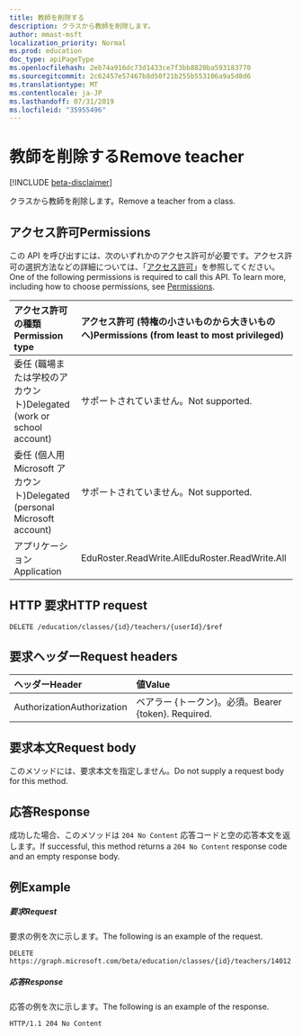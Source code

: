 ```yaml
---
title: 教師を削除する
description: クラスから教師を削除します。
author: mmast-msft
localization_priority: Normal
ms.prod: education
doc_type: apiPageType
ms.openlocfilehash: 2eb74a916dc73d1433ce7f3bb8820ba593183770
ms.sourcegitcommit: 2c62457e57467b8d50f21b255b553106a9a5d8d6
ms.translationtype: MT
ms.contentlocale: ja-JP
ms.lasthandoff: 07/31/2019
ms.locfileid: "35955496"
---
```

# <a name="remove-teacher"></a><span data-ttu-id="17070-103">教師を削除する</span><span class="sxs-lookup"><span data-stu-id="17070-103">Remove teacher</span></span>

[!INCLUDE [beta-disclaimer](../../includes/beta-disclaimer.md)]

<span data-ttu-id="17070-104">クラスから教師を削除します。</span><span class="sxs-lookup"><span data-stu-id="17070-104">Remove a teacher from a class.</span></span>

## <a name="permissions"></a><span data-ttu-id="17070-105">アクセス許可</span><span class="sxs-lookup"><span data-stu-id="17070-105">Permissions</span></span>

<span data-ttu-id="17070-p101">この API を呼び出すには、次のいずれかのアクセス許可が必要です。アクセス許可の選択方法などの詳細については、「[アクセス許可](/graph/permissions-reference)」を参照してください。</span><span class="sxs-lookup"><span data-stu-id="17070-p101">One of the following permissions is required to call this API. To learn more, including how to choose permissions, see [Permissions](/graph/permissions-reference).</span></span>

| <span data-ttu-id="17070-108">アクセス許可の種類</span><span class="sxs-lookup"><span data-stu-id="17070-108">Permission type</span></span>                        | <span data-ttu-id="17070-109">アクセス許可 (特権の小さいものから大きいものへ)</span><span class="sxs-lookup"><span data-stu-id="17070-109">Permissions (from least to most privileged)</span></span> |
| :------------------------------------- | :------------------------------------------ |
| <span data-ttu-id="17070-110">委任 (職場または学校のアカウント)</span><span class="sxs-lookup"><span data-stu-id="17070-110">Delegated (work or school account)</span></span>     | <span data-ttu-id="17070-111">サポートされていません。</span><span class="sxs-lookup"><span data-stu-id="17070-111">Not supported.</span></span>                              |
| <span data-ttu-id="17070-112">委任 (個人用 Microsoft アカウント)</span><span class="sxs-lookup"><span data-stu-id="17070-112">Delegated (personal Microsoft account)</span></span> | <span data-ttu-id="17070-113">サポートされていません。</span><span class="sxs-lookup"><span data-stu-id="17070-113">Not supported.</span></span>                              |
| <span data-ttu-id="17070-114">アプリケーション</span><span class="sxs-lookup"><span data-stu-id="17070-114">Application</span></span>                            | <span data-ttu-id="17070-115">EduRoster.ReadWrite.All</span><span class="sxs-lookup"><span data-stu-id="17070-115">EduRoster.ReadWrite.All</span></span>                     |

## <a name="http-request"></a><span data-ttu-id="17070-116">HTTP 要求</span><span class="sxs-lookup"><span data-stu-id="17070-116">HTTP request</span></span>

<!-- { "blockType": "ignored" } -->

```http
DELETE /education/classes/{id}/teachers/{userId}/$ref
```

## <a name="request-headers"></a><span data-ttu-id="17070-117">要求ヘッダー</span><span class="sxs-lookup"><span data-stu-id="17070-117">Request headers</span></span>

| <span data-ttu-id="17070-118">ヘッダー</span><span class="sxs-lookup"><span data-stu-id="17070-118">Header</span></span>        | <span data-ttu-id="17070-119">値</span><span class="sxs-lookup"><span data-stu-id="17070-119">Value</span></span>                     |
| :------------ | :------------------------ |
| <span data-ttu-id="17070-120">Authorization</span><span class="sxs-lookup"><span data-stu-id="17070-120">Authorization</span></span> | <span data-ttu-id="17070-p102">ベアラー {トークン}。必須。</span><span class="sxs-lookup"><span data-stu-id="17070-p102">Bearer {token}. Required.</span></span> |

## <a name="request-body"></a><span data-ttu-id="17070-123">要求本文</span><span class="sxs-lookup"><span data-stu-id="17070-123">Request body</span></span>

<span data-ttu-id="17070-124">このメソッドには、要求本文を指定しません。</span><span class="sxs-lookup"><span data-stu-id="17070-124">Do not supply a request body for this method.</span></span>

## <a name="response"></a><span data-ttu-id="17070-125">応答</span><span class="sxs-lookup"><span data-stu-id="17070-125">Response</span></span>

<span data-ttu-id="17070-126">成功した場合、このメソッドは `204 No Content` 応答コードと空の応答本文を返します。</span><span class="sxs-lookup"><span data-stu-id="17070-126">If successful, this method returns a `204 No Content` response code and an empty response body.</span></span>

## <a name="example"></a><span data-ttu-id="17070-127">例</span><span class="sxs-lookup"><span data-stu-id="17070-127">Example</span></span>

##### <a name="request"></a><span data-ttu-id="17070-128">要求</span><span class="sxs-lookup"><span data-stu-id="17070-128">Request</span></span>

<span data-ttu-id="17070-129">要求の例を次に示します。</span><span class="sxs-lookup"><span data-stu-id="17070-129">The following is an example of the request.</span></span>

<!-- {
  "blockType": "request",
  "name": "create_educationclass_from_educationschool"
}-->

```http
DELETE https://graph.microsoft.com/beta/education/classes/{id}/teachers/14012
```

##### <a name="response"></a><span data-ttu-id="17070-130">応答</span><span class="sxs-lookup"><span data-stu-id="17070-130">Response</span></span>

<span data-ttu-id="17070-131">応答の例を次に示します。</span><span class="sxs-lookup"><span data-stu-id="17070-131">The following is an example of the response.</span></span> 

<!-- {
  "blockType": "response",
  "truncated": true,
  "@odata.type": "microsoft.graph.educationClass"
} -->

```http
HTTP/1.1 204 No Content
```

<!-- uuid: 8fcb5dbc-d5aa-4681-8e31-b001d5168d79
2015-10-25 14:57:30 UTC -->
<!--
{
  "type": "#page.annotation",
  "description": "Create educationClass",
  "keywords": "",
  "section": "documentation",
  "tocPath": "",
  "suppressions": []
}
-->
